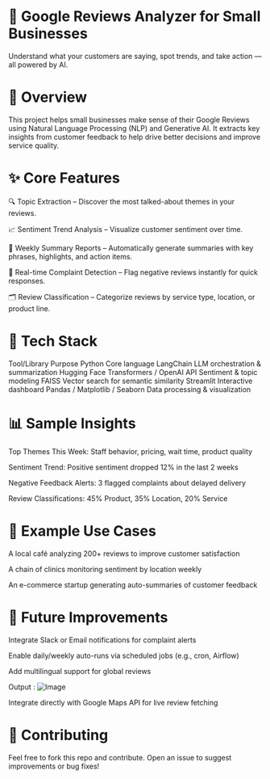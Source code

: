 # 🧠 Google Reviews Analyzer for Small Businesses
Understand what your customers are saying, spot trends, and take action — all powered by AI.

# 🚀 Overview
This project helps small businesses make sense of their Google Reviews using Natural Language Processing (NLP) and Generative AI. It extracts key insights from customer feedback to help drive better decisions and improve service quality.

# ✨ Core Features
🔍 Topic Extraction – Discover the most talked-about themes in your reviews.

📈 Sentiment Trend Analysis – Visualize customer sentiment over time.

📝 Weekly Summary Reports – Automatically generate summaries with key phrases, highlights, and action items.

🚨 Real-time Complaint Detection – Flag negative reviews instantly for quick responses.

🗂️ Review Classification – Categorize reviews by service type, location, or product line.

# 🧰 Tech Stack

Tool/Library	Purpose
Python	Core language
LangChain	LLM orchestration & summarization
Hugging Face Transformers / OpenAI API	Sentiment & topic modeling
FAISS	Vector search for semantic similarity
Streamlit	Interactive dashboard
Pandas / Matplotlib / Seaborn	Data processing & visualization

# 📊 Sample Insights
Top Themes This Week: Staff behavior, pricing, wait time, product quality

Sentiment Trend: Positive sentiment dropped 12% in the last 2 weeks

Negative Feedback Alerts: 3 flagged complaints about delayed delivery

Review Classifications: 45% Product, 35% Location, 20% Service

# 🧠 Example Use Cases
A local café analyzing 200+ reviews to improve customer satisfaction

A chain of clinics monitoring sentiment by location weekly

An e-commerce startup generating auto-summaries of customer feedback

# 📌 Future Improvements
Integrate Slack or Email notifications for complaint alerts

Enable daily/weekly auto-runs via scheduled jobs (e.g., cron, Airflow)

Add multilingual support for global reviews

Output : 
![Image](https://github.com/user-attachments/assets/264830ad-181b-4e12-aca6-03ced7673388)

Integrate directly with Google Maps API for live review fetching

# 🤝 Contributing
Feel free to fork this repo and contribute. Open an issue to suggest improvements or bug fixes!

